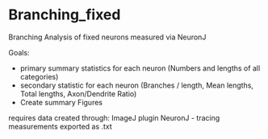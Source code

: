 # Branching_fixed
Branching Analysis of fixed neurons measured via NeuronJ


Goals:

   - primary summary statistics for each neuron (Numbers and lengths of all categories)
   - secondary statistic for each neuron (Branches / length, Mean lengths, Total lengths, Axon/Dendrite Ratio)
   - Create summary Figures
 
requires data created through: ImageJ plugin NeuronJ - tracing measurements exported as .txt
